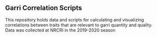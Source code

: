## Garri Correlation Scripts
This repository holds data and scripts for calculating and visualizing correlations between traits that are relevant to garri quantity and quality.
Data was collected at NRCRI in the 2019-2020 season
